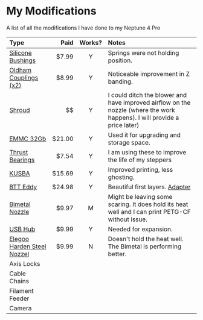 # My Modifications

A list of all the modifications I have done to my Neptune 4 Pro

| Type | Paid | Works? | Notes |
| :--- | ----: | :----: | :---- |
| [Silicone Bushings](https://www.amazon.com/gp/product/B09NNFQQ8T/ref=ppx_yo_dt_b_search_asin_title?ie=UTF8&psc=1) | $7.99 | Y | Springs were not holding position. |
| [Oldham Couplings (x2)](https://www.amazon.com/gp/product/B0BZ56F15T/ref=ppx_yo_dt_b_asin_title_o00_s00?ie=UTF8&th=1) | $8.99 | Y | Noticeable improvement in Z banding. |
| [Shroud](https://www.printables.com/model/812526-neptune-4-plus-max-3x-5015-fan-printhead-threaded) | $$ | Y | I could ditch the blower and have improved airflow on the nozzle (where the work happens). I will provide a price later) |
| [EMMC 32Gb](https://www.amazon.com/dp/B0D1K3TNQN?ref=ppx_yo2ov_dt_b_fed_asin_title) | $21.00 | Y | Used it for upgrading and storage space. |
| [Thrust Bearings](https://www.amazon.com/dp/B07QKKWM2R?ref=ppx_yo2ov_dt_b_fed_asin_title) | $7.54 | Y | I am using these to improve the life of my steppers |
| [KUSBA](https://www.amazon.com/gp/product/B0C734JL4Z/ref=ppx_yo_dt_b_search_asin_title?ie=UTF8&psc=1) | $15.69 | Y | Improved printing, less ghosting. |
| [BTT Eddy](https://biqu.equipment/products/bigtreetech-eddy?srsltid=AfmBOorw0SJmsCIe0ATELzzU8zTKmBP1BxazonvL_LfWUsRpDFihvSz7) | $24.98 | Y | Beautiful first layers. [Adapter](https://www.printables.com/model/928061-neptune-4-btt-eddy-adapter) |
| [Bimetal Nozzle](https://www.amazon.com/dp/B0CKYXZCYC?ref=ppx_yo2ov_dt_b_fed_asin_title) | $9.97 | M | Might be leaving some scaring. It does hold its heat well and I can print PETG-CF without issue. |
| [USB Hub](https://www.amazon.com/dp/B07L32B9C2?ref=ppx_yo2ov_dt_b_fed_asin_title&th=1) | $9.99 | Y | Needed for expansion. |
| [Elegoo Harden Steel Nozzel](https://www.amazon.com/dp/B0CY3T6FHC?ref=ppx_yo2ov_dt_b_fed_asin_title&th=1) | $9.99 | N | Doesn't hold the heat well. The Bimetal is performing better. |
| Axis Locks | 
| Cable Chains |
| Filament Feeder |
| Camera |
